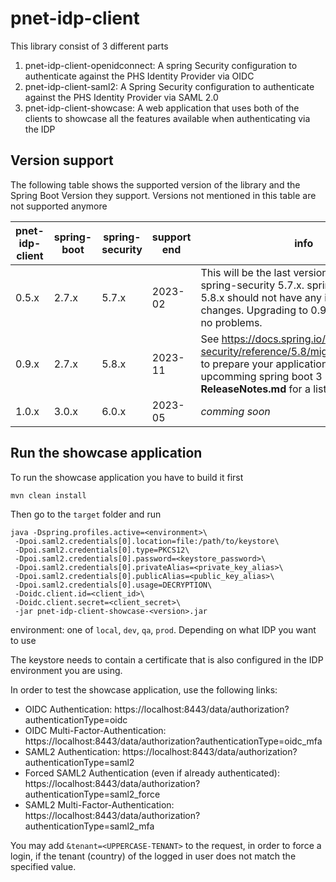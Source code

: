 # pnet-idp-client

This library consist of 3 different parts

 1. pnet-idp-client-openidconnect: A spring Security configuration to authenticate against the PHS Identity Provider via OIDC
 2. pnet-idp-client-saml2: A Spring Security configuration to authenticate against the PHS Identity Provider via SAML 2.0
 3. pnet-idp-client-showcase: A web application that uses both of the clients to showcase all the features available when authenticating via the IDP

## Version support

The following table shows the supported version of the library and the Spring Boot Version they support.
Versions not mentioned in this table are not supported anymore

|pnet-idp-client|spring-boot|spring-security|support end|info|
|---------------|-----------|---------------|-----------|----|
|0.5.x          |2.7.x      |5.7.x          |2023-02    |This will be the last version supporting spring-security 5.7.x. spring-security 5.8.x should not have any incopatible changes. Upgrading to 0.9.x should cause no problems.|
|0.9.x          |2.7.x      |5.8.x          |2023-11    |See https://docs.spring.io/spring-security/reference/5.8/migration/index.html to prepare your application for the upcomming spring boot 3 Change. See **ReleaseNotes.md** for a list of changes|
|1.0.x          |3.0.x      |6.0.x          |2023-05    |_comming soon_|

## Run the showcase application

To run the showcase application you have to build it first

`mvn clean install`

Then go to the `target` folder and run

```
java -Dspring.profiles.active=<environment>\
 -Dpoi.saml2.credentials[0].location=file:/path/to/keystore\
 -Dpoi.saml2.credentials[0].type=PKCS12\
 -Dpoi.saml2.credentials[0].password=<keystore_password>\
 -Dpoi.saml2.credentials[0].privateAlias=<private_key_alias>\
 -Dpoi.saml2.credentials[0].publicAlias=<public_key_alias>\
 -Dpoi.saml2.credentials[0].usage=DECRYPTION\
 -Doidc.client.id=<client_id>\
 -Doidc.client.secret=<client_secret>\
 -jar pnet-idp-client-showcase-<version>.jar
```

environment: one of `local`, `dev`, `qa`, `prod`. Depending on what IDP you want to use

The keystore needs to contain a certificate that is also configured in the IDP environment you are using.

In order to test the showcase application, use the following links:
- OIDC Authentication: https://localhost:8443/data/authorization?authenticationType=oidc
- OIDC Multi-Factor-Authentication: https://localhost:8443/data/authorization?authenticationType=oidc_mfa
- SAML2 Authentication: https://localhost:8443/data/authorization?authenticationType=saml2
- Forced SAML2 Authentication (even if already authenticated): https://localhost:8443/data/authorization?authenticationType=saml2_force
- SAML2 Multi-Factor-Authentication: https://localhost:8443/data/authorization?authenticationType=saml2_mfa

You may add `&tenant=<UPPERCASE-TENANT>` to the request, in order to force a login, if the tenant (country) of the logged in user does not match the specified value.
